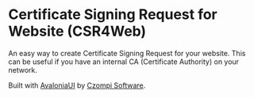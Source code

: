 # Certificate Signing Request for Website (CSR4Web)

An easy way to create Certificate Signing Request for your website. 
This can be useful if you have an internal CA (Certificate Authority) on your network.

Built with [AvaloniaUI](https://github.com/AvaloniaUI/Avalonia) by [Czompi Software](https://czompisoftware.hu).
